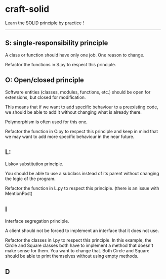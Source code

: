 # craft-solid
Learn the SOLID principle by practice !


---

## S: single-responsibility principle

A class or function should have only one job. One reason to change.


Refactor the functions in S.py to respect this principle.


## O: Open/closed principle

Software entities (classes, modules, functions, etc.) should be open for extensions, but closed for modification.

This means that if we want to add specific behaviour to a preexisting code, we should be able to add it without 
changing what is already there.

Polymorphism is often used for this one.

Refactor the function in O.py to respect this principle and keep in mind that we may want to add more specific behaviour
in the near future.

## L: 

Liskov substitution principle.

You should be able to use a subclass instead of its parent without changing the logic of the program.

Refactor the function in L.py to respect this principle. (there is an issue with MentionPost)

## I

Interface segregation principle.

A client should not be forced to implement an interface that it does not use.

Refactor the classes in I.py to respect this principle.
In this example, the Circle and Square classes both have to implement a method that doesn't make sense for them.
You want to change that. Both Circle and Square should be able to print themselves without using empty methods.

## D